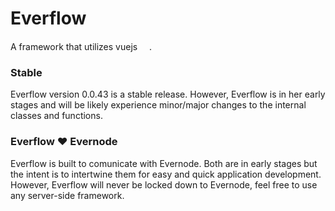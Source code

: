 # Everflow
A framework that utilizes vuejs <a href="https://vuejs.org" target="_blank"><img width="15" src="https://vuejs.org/images/logo.png"></a>.

### Stable
Everflow version 0.0.43 is a stable release. However, Everflow is in her early stages and will be likely experience minor/major changes to the internal classes and functions.

### Everflow ❤ Evernode
Everflow is built to comunicate with Evernode. Both are in early stages but the intent is to intertwine them for easy and quick application development. However, Everflow will never be locked down to Evernode, feel free to use any server-side framework.
